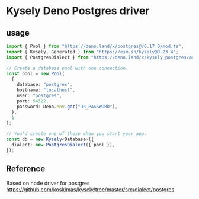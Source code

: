 # Kysely Deno Postgres driver

## usage

```ts
import { Pool } from "https://deno.land/x/postgres@v0.17.0/mod.ts";
import { Kysely, Generated } from "https://esm.sh/kysely@0.23.4";
import { PostgresDialect } from "https://deno.land/x/kysely_postgres/mod.ts";

// Create a database pool with one connection.
const pool = new Pool(
  {
    database: "postgres",
    hostname: "localhost",
    user: "postgres",
    port: 54322,
    password: Deno.env.get("DB_PASSWORD"),
  },
  1
);

// You'd create one of these when you start your app.
const db = new Kysely<Database>({
  dialect: new PostgresDialect({ pool }),
});
```

## Reference

Based on node driver for postgres https://github.com/koskimas/kysely/tree/master/src/dialect/postgres
